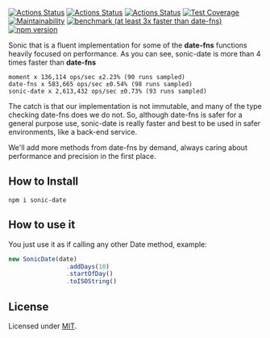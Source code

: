 [![Actions Status](https://github.com/Codibre/sonic-date/workflows/build/badge.svg)](https://github.com/Codibre/sonic-date/actions)
[![Actions Status](https://github.com/Codibre/sonic-date/workflows/test/badge.svg)](https://github.com/Codibre/sonic-date/actions)
[![Actions Status](https://github.com/Codibre/sonic-date/workflows/lint/badge.svg)](https://github.com/Codibre/sonic-date/actions)
[![Test Coverage](https://api.codeclimate.com/v1/badges/49e63bae262ffe1388d8/test_coverage)](https://codeclimate.com/github/Codibre/sonic-date/test_coverage)
[![Maintainability](https://api.codeclimate.com/v1/badges/49e63bae262ffe1388d8/maintainability)](https://codeclimate.com/github/Codibre/sonic-date/maintainability)
[![benchmark (at least 3x faster than date-fns)](https://github.com/Codibre/sonic-date/actions/workflows/benchmark.yml/badge.svg)](https://github.com/Codibre/sonic-date/actions/workflows/benchmark.yml)
[![npm version](https://badge.fury.io/js/sonic-date.svg)](https://badge.fury.io/js/sonic-date)

Sonic that is a fluent implementation for some of the **date-fns** functions heavily focused on performance.
As you can see, sonic-date is more than 4 times faster than **date-fns**

```
moment x 136,114 ops/sec ±2.23% (90 runs sampled)
date-fns x 583,665 ops/sec ±0.54% (98 runs sampled)
sonic-date x 2,613,432 ops/sec ±0.73% (93 runs sampled)
```

The catch is that our implementation is not immutable, and many of the type checking date-fns does we do not. So, although date-fns is safer for a general purpose use, sonic-date is really faster and best to be used in safer environments, like a back-end service.

We'll add more methods from date-fns by demand, always caring about performance and precision in the first place.

## How to Install

```
npm i sonic-date
```

## How to use it

You just use it as if calling any other Date method, example:

```ts
new SonicDate(date)
				.addDays(10)
				.startOfDay()
				.toISOString()
```

## License

Licensed under [MIT](https://en.wikipedia.org/wiki/MIT_License).
